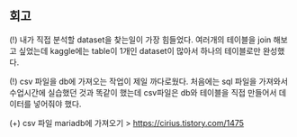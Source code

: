 ## 회고
(!) 내가 직접 분석할 dataset을 찾는일이 가장 힘들었다. 여러개의 테이블을 join 해보고 싶었는데 kaggle에는 table이 1개인 dataset이 많아서 하나의 테이블로만 완성했다.

(!) csv 파일을 db에 가져오는 작업이 제일 까다로웠다. 처음에는 sql 파일을 가져와서 수업시간에 실습했던 것과 똑같이 했는데 csv파일은 db와 테이블을 직접 만들어서 데이터를 넣어줘야 했다.

(+) csv 파일 mariadb에 가져오기
    > https://cirius.tistory.com/1475
